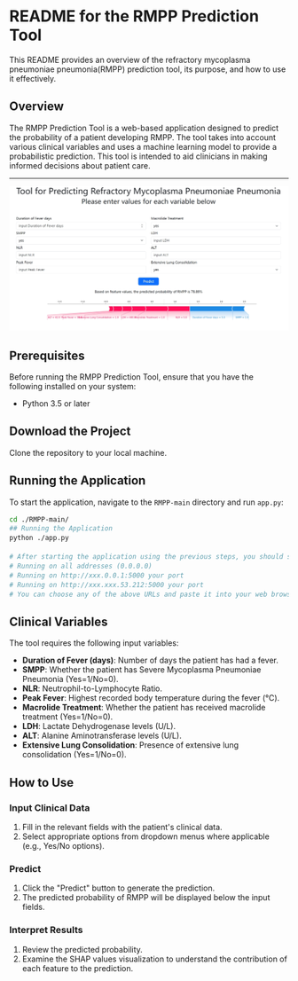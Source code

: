 # README for the RMPP Prediction Tool

This README provides an overview of the refractory mycoplasma pneumoniae pneumonia(RMPP) prediction tool, its purpose, and how to use it effectively.

## Overview

The RMPP Prediction Tool is a web-based application designed to predict the probability of a patient developing RMPP. The tool takes into account various clinical variables and uses a machine learning model to provide a probabilistic prediction. This tool is intended to aid clinicians in making informed decisions about patient care.

---
![image text](https://github.com/yuhan-coder/RMPP/blob/main/static/IMG.png)


## Prerequisites

Before running the RMPP Prediction Tool, ensure that you have the following installed on your system:
- Python 3.5 or later

## Download the Project

Clone the repository to your local machine.

## Running the Application

To start the application, navigate to the `RMPP-main` directory and run `app.py`:

```bash
cd ./RMPP-main/
## Running the Application
python ./app.py

# After starting the application using the previous steps, you should see output similar to:
# Running on all addresses (0.0.0.0)
# Running on http://xxx.0.0.1:5000 your port
# Running on http://xxx.xxx.53.212:5000 your port
# You can choose any of the above URLs and paste it into your web browser to access the RMPP Prediction Tool.

```



## Clinical Variables

The tool requires the following input variables:

- **Duration of Fever (days)**: Number of days the patient has had a fever.
- **SMPP**: Whether the patient has Severe Mycoplasma Pneumoniae Pneumonia (Yes=1/No=0).
- **NLR**: Neutrophil-to-Lymphocyte Ratio.
- **Peak Fever**: Highest recorded body temperature during the fever (℃).
- **Macrolide Treatment**: Whether the patient has received macrolide treatment (Yes=1/No=0).
- **LDH**: Lactate Dehydrogenase levels (U/L).
- **ALT**: Alanine Aminotransferase levels (U/L).
- **Extensive Lung Consolidation**: Presence of extensive lung consolidation (Yes=1/No=0).

## How to Use

### Input Clinical Data

1. Fill in the relevant fields with the patient's clinical data.
2. Select appropriate options from dropdown menus where applicable (e.g., Yes/No options).

### Predict

1. Click the "Predict" button to generate the prediction.
2. The predicted probability of RMPP will be displayed below the input fields.

### Interpret Results

1. Review the predicted probability.
2. Examine the SHAP values visualization to understand the contribution of each feature to the prediction.


